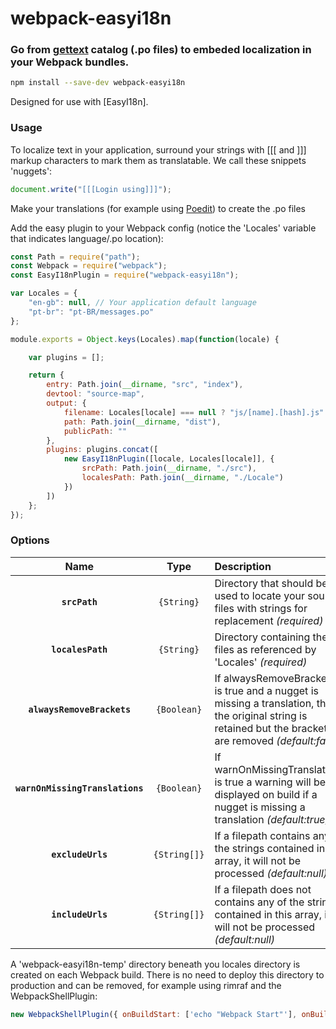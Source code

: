 # webpack-easyi18n
### Go from [gettext](https://en.wikipedia.org/wiki/Gettext) catalog (.po files) to embeded localization in your Webpack bundles.

```bash
npm install --save-dev webpack-easyi18n
```
Designed for use with [EasyI18n].

### Usage

To localize text in your application, surround your strings with [[[ and ]]] markup characters to mark them as translatable. We call these snippets 'nuggets':

```js
document.write("[[[Login using]]]");
```

Make your translations (for example using [Poedit](https://poedit.net/)) to create the .po files

Add the easy plugin to your Webpack config (notice the 'Locales' variable that indicates language/.po location):

```js
const Path = require("path");
const Webpack = require("webpack");
const EasyI18nPlugin = require("webpack-easyi18n");

var Locales = {
    "en-gb": null, // Your application default language
    "pt-br": "pt-BR/messages.po"
};

module.exports = Object.keys(Locales).map(function(locale) {

    var plugins = [];

    return {
        entry: Path.join(__dirname, "src", "index"),
        devtool: "source-map",
        output: {
            filename: Locales[locale] === null ? "js/[name].[hash].js" : "js/[name].[hash]." + locale + ".js",
            path: Path.join(__dirname, "dist"),
            publicPath: ""
        },
        plugins: plugins.concat([
            new EasyI18nPlugin([locale, Locales[locale]], {
                srcPath: Path.join(__dirname, "./src"),
                localesPath: Path.join(__dirname, "./Locale")
            })
        ])
    };
});
```

### Options

|Name|Type|Description|
|:--:|:--:|:----------|
|**`srcPath`**|`{String}`|Directory that should be used to locate your source files with strings for replacement _(required)_|
|**`localesPath`**|`{String}`|Directory containing the po files as referenced by 'Locales'  _(required)_|
|**`alwaysRemoveBrackets`**|`{Boolean}`| If alwaysRemoveBrackets is true and a nugget is missing a translation, then the original string is retained but the brackets are removed _(default:false)_|
|**`warnOnMissingTranslations`**|`{Boolean}`| If warnOnMissingTranslations is true a warning will be displayed on build if a nugget is missing a translation _(default:true)_|
|**`excludeUrls`**|`{String[]}`| If a filepath contains any of the strings contained in this array, it will not be processed _(default:null)_|
|**`includeUrls`**|`{String[]}`| If a filepath does not contains any of the strings contained in this array, it will not be processed _(default:null)_|

A 'webpack-easyi18n-temp' directory beneath you locales directory is created on each Webpack build. There is no need to deploy this directory to production and can be removed, for example using rimraf and the WebpackShellPlugin:

```js
new WebpackShellPlugin({ onBuildStart: ['echo "Webpack Start"'], onBuildEnd: ['rimraf ./locales/webpack-easyi18n-temp'] })
```
